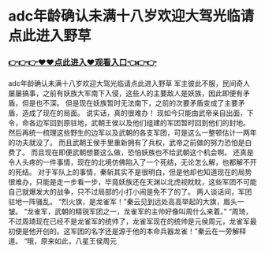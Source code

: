 # adc年龄确认未满十八岁欢迎大驾光临请点此进入野草

### <a href="https://github.com/xinfue/dunp/issues/2">👉👉👉♥♥点此进入♥观看入口👈👉👉</a>

adc年龄确认未满十八岁欢迎大驾光临请点此进入野草
军主彼此不服，民间奇人屡屡搞事，之前有妖族大军南下入侵，这些人的主要敌人是妖族，因此即便有矛盾，但是也不深。
    但是现在妖族暂时无法南下，之前的次要矛盾变成了主要矛盾，造成了现在的局面。
    说实话，真的很难办！
    现如今只能由武帝亲自出面，下令，命各边军回到原驻地，武朝王侯以及他们组建的军团暂时回到他们的封地。
    然后再统一梳理这些野生的边军以及武朝的各支军团，可是这么一整顿估计一两年的功夫就没了。
    而且武朝王侯手里重新拥有了兵权，武帝之前做的努力恐怕是白费了。
    而且现在即便武朝想要这么做，恐怕妖族也不给武朝这个机会啊。
    还真是令人头疼的一件事情，现在的北境仿佛陷入了一个死结，无论怎么解，也都解不开的死结。
    对于军队上的事情，秦斩其实不是很明白，但是他却也知道现在的局势很难办，只能是走一步看一步，毕竟妖族还在天渊以北虎视眈眈，这些军团不可能自己就爆发大的战争，只不过局部的小打小闹是免不了的了。
    两人谈话间，军团驻地一阵骚乱。
    “烈火旗，是龙雀军！”秦云见到远处高高举起的大旗，眉头一皱。
    “龙雀军，武朝的精锐军团之一，龙雀军的主帅好像叫周什么来着。”
    “周琦，不过周琦现在已经不是龙雀军的统帅了，龙雀军现在的统帅是元侯周元，龙雀军最初便是他开创的。这军团的名字还是源于他的本命兵器龙雀！”秦云在一旁解释道。
    “哦，原来如此，八星王侯周元
